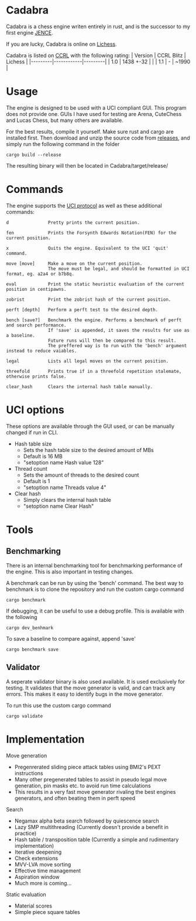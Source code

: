 # Cadabra

Cadabra is a chess engine writen entirely in rust, and is the successor to my first engine [JENCE](https://github.com/PQNebel/JENChessEngine).

If you are lucky, Cadabra is online on [Lichess](https://lichess.org/@/CadabraBot).

Cadabra is listed on [CCRL](http://ccrl.chessdom.com/ccrl/404/) with the following rating:
| Version | CCRL Blitz | Lichess |
|---------|------------|---------|
| 1.0     | 1438 +-32  |         |
| 1.1     |     -      |  ~1990  |

# Usage

The engine is designed to be used with a UCI compliant GUI. This program does not provide one. GUIs I have used for testing are Arena, CuteChess and Lucas Chess, but many others are available.

<!---
Precompiled binaries are provided under [releases](https://github.com/JENebel/Cadabra/releases). The BMI2 versions are prefferable, but may not be supported on older machines.
-->

For the best results, compile it yourself. Make sure rust and cargo are installed first. Then download and unzip the source code from [releases](https://github.com/JENebel/Cadabra/releases), and simply run the following command in the folder

    cargo build --release

The resulting binary will then be located in Cadabra/target/release/

# Commands

The engine supports the [UCI protocol](https://backscattering.de/chess/uci/) as well as these additional commands:

    d               Pretty prints the current position.

    fen             Prints the Forsynth Edwards Notation(FEN) for the current position.

    x               Quits the engine. Equivalent to the UCI 'quit' command.

    move [move]     Make a move on the current position.
                    The move must be legal, and should be formatted in UCI format, eg. a2a4 or b7b8q.

    eval            Print the static heuristic evaluation of the current position in centipawns.

    zobrist         Print the zobrist hash of the current position.

    perft [depth]   Perform a perft test to the desired depth.

    bench [save?]   Benchmark the engine. Performs a benchmark of perft and search performance.
                    If 'save' is appended, it saves the results for use as a baseline.
                    Future runs will then be compared to this result.
                    The preffered way is to run with the 'bench' argument instead to reduce vaiables.
  
    legal           Lists all legal moves on the current position.
  
    threefold       Prints true if in a threefold repetition stalemate, otherwise prints false.
  
    clear_hash      Clears the internal hash table manually.


<a id="options"></a>

# UCI options

These options are available through the GUI used, or can be manually changed if run in CLI.
  - Hash table size
    - Sets the hash table size to the desired amount of MBs
    - Default is 16 MB
    - "setoption name Hash value 128"
  - Thread count
    - Sets the amount of threads to the desired count
    - Default is 1
    - "setoption name Threads value 4"
  - Clear hash
    - Simply clears the internal hash table
    - "setoption name Clear Hash"

# Tools

## Benchmarking

There is an internal benchmarking tool for benchmarking performance of the engine. This is also important in testing changes.

A benchmark can be run by using the 'bench' command.
The best way to benchmark is to clone the repository and run the custom cargo command

    cargo benchmark

If debugging, it can be useful to use a debug profile. This is available with the following

    cargo dev_benhmark

To save a baseline to compare against, append 'save'

    cargo benchmark save

## Validator

A seperate validator binary is also used available. It is used exclusively for testing. It validates that the move generator is valid, and can track any errors. This makes it easy to identify bugs in the move generator.

To run this use the custom cargo command

    cargo validate

# Implementation

Move generation
  - Pregenrerated sliding piece attack tables using BMI2's PEXT instructions
  - Many other pregenerated tables to assist in pseudo legal move generation, pin masks etc. to avoid run time calculations
  - This results in a very fast move generator rivaling the best engines generators, and often beating them in perft speed

Search
  - Negamax alpha beta search followed by quiescence search
  - Lazy SMP multithreading (Currently doesn't provide a benefit in practice)
  - Hash table / transposition table (Currently a simple and rudimentary implementation)
  - Iterative deepening
  - Check extensions
  - MVV-LVA move sorting
  - Effective time management
  - Aspiration window
  - Much more is coming...

Static evaluation
  - Material scores
  - Simple piece square tables
